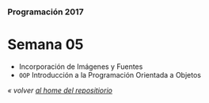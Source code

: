 ### Programación 2017
# Semana 05

* Incorporación de Imágenes y Fuentes
* `OOP` Introducción a la Programación Orientada a Objetos



*« volver [al home del repositiorio](https://github.com/Franzel/UDD_Programacion_2017_1sem)*

